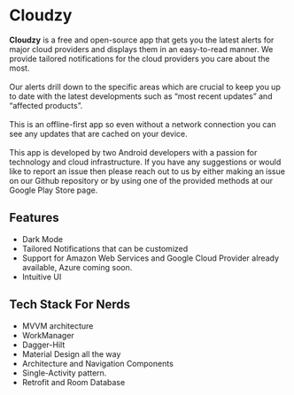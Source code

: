 # Cloudzy
<b>Cloudzy</b> is a free and open-source app that gets you the latest alerts for major cloud providers and displays them in an easy-to-read manner. We provide tailored notifications for the cloud providers you care about the most.<br/><br/>Our alerts drill down to the specific areas which are crucial to keep you up to date with the latest developments such as “most recent updates” and “affected products”.<br/><br/>This is an offline-first app so even without a network connection you can see any updates that are cached on your device.<br/><br/>This app is developed by two Android developers with a passion for technology and cloud infrastructure. If you have any suggestions or would like to report an issue then please reach out to us by either making an issue on our Github repository or by using one of the provided methods at our Google Play Store page.

## Features

* Dark Mode
* Tailored Notifications that can be customized
* Support for Amazon Web Services and Google Cloud Provider already available, Azure coming soon.
* Intuitive UI

## Tech Stack For Nerds

* MVVM architecture
* WorkManager
* Dagger-Hilt
* Material Design all the way
* Architecture and Navigation Components
* Single-Activity pattern.
* Retrofit and Room Database
